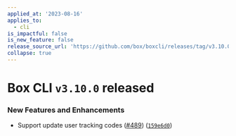 ```yaml
---
applied_at: '2023-08-16'
applies_to:
  - cli
is_impactful: false
is_new_feature: false
release_source_url: 'https://github.com/box/boxcli/releases/tag/v3.10.0'
collapse: true
---
```


# Box CLI `v3.10.0` released

### New Features and Enhancements

* Support update user tracking codes ([#489][1]) ([`159e6d0`][2])

[1]: https://github.com/box/boxcli/issues/489

[2]: https://github.com/box/boxcli/commit/159e6d07fa91f2b199ca85207a4cad5cf4274f0e
